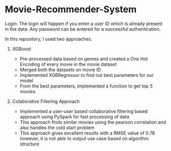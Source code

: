 # Movie-Recommender-System
Login:
The login will happen if you enter a user ID which is already present in the data. Any password can be entered for a successful authentication.

In this repository, I used two approaches.

1. XGBoost
   - Pre-processed data based on genres and created a One Hot Encoding of every movie in the movie dataset
   - Merged both the datasets on movie ID
   - Implemented XGBRegressor to find out best parameters for our model
   - From the best parameters, implemented a function to get top 5 movies

2. Colaborative Filtering Approach
   - Implemented a user-user based collaborative filtering based approach using PySpark for fast processing of data
   - This approach finds similar movies using the pearson correlation and also handles the cold start problem
   - This approach gives excellent results with a RMSE value of 0.78 however, it is not able to output use case based on algorithm structure
